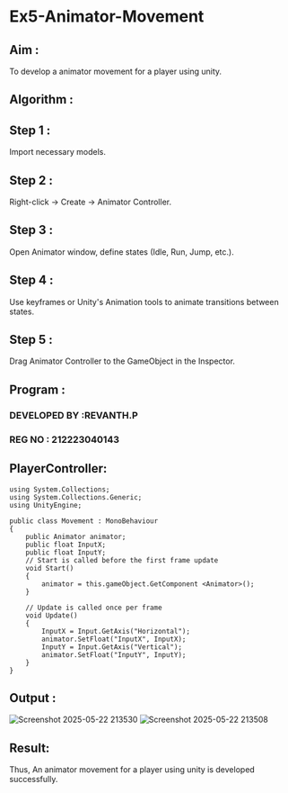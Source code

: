 # Ex5-Animator-Movement

## Aim :

To develop a animator movement for a player using unity.

## Algorithm :

## Step 1 : 

Import necessary models.

## Step 2 : 

 Right-click -> Create -> Animator Controller.

## Step 3 : 

Open Animator window, define states (Idle, Run, Jump, etc.).

## Step 4 : 

Use keyframes or Unity's Animation tools to animate transitions between states.

## Step 5 : 

Drag Animator Controller to the GameObject in the Inspector.

## Program :

### DEVELOPED BY :REVANTH.P
### REG NO : 212223040143

## PlayerController:


```
using System.Collections;
using System.Collections.Generic;
using UnityEngine;

public class Movement : MonoBehaviour
{
    public Animator animator;
    public float InputX;
    public float InputY;
    // Start is called before the first frame update
    void Start()
    {
        animator = this.gameObject.GetComponent <Animator>();
    }

    // Update is called once per frame
    void Update()
    {
        InputX = Input.GetAxis("Horizontal");
        animator.SetFloat("InputX", InputX);
        InputY = Input.GetAxis("Vertical");
        animator.SetFloat("InputY", InputY);
    }
}

```
## Output :

![Screenshot 2025-05-22 213530](https://github.com/user-attachments/assets/a2ee53bf-4ec4-4326-9320-b6365a1ba289)
![Screenshot 2025-05-22 213508](https://github.com/user-attachments/assets/6fe437ec-3fa2-47d2-9466-aa81c5bf81e4)

## Result:

Thus, An animator movement for a player using unity is developed successfully.
